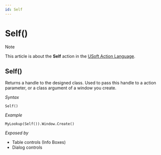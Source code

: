 ```yaml
---
id: Self
---
```


# Self()



> [!NOTE]
> This article is about the **Self** action in the [USoft Action Language](/docs/Task%20flow/Action%20Language%20reference/USoft%20Action%20Language.md).

## **Self()**

Returns a handle to the designed class. Used to pass this handle to a action parameter, or a class argument of a window you create.

*Syntax*

```
Self()
```

*Example*

```
MyLookup(Self()).Window.Create()
```

*Exposed by*

- Table controls (Info Boxes)
- Dialog controls